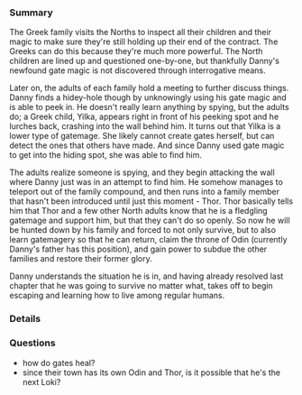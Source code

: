 ### Summary
The Greek family visits the Norths to inspect all their children and their magic to make sure they're still holding up their end of the contract. The Greeks can do this because they're much more powerful. The North children are lined up and questioned one-by-one, but thankfully Danny's newfound gate magic is not discovered through interrogative means. 

Later on, the adults of each family hold a meeting to further discuss things. Danny finds a hidey-hole though by unknowingly using his gate magic and is able to peek in. He doesn't really learn anything by spying, but the adults do; a Greek child, Yilka, appears right in front of his peeking spot and he lurches back, crashing into the wall behind him. It turns out that Yilka is a lower type of gatemage. She likely cannot create gates herself, but can detect the ones that others have made. And since Danny used gate magic to get into the hiding spot, she was able to find him.

The adults realize someone is spying, and they begin attacking the wall where Danny just was in an attempt to find him. He somehow manages to teleport out of the family compound, and then runs into a family member that hasn't been introduced until just this moment - Thor. Thor basically tells him that Thor and a few other North adults know that he is a fledgling gatemage and support him, but that they can't do so openly. So now he will be hunted down by his family and forced to not only survive, but to also learn gatemagery so that he can return, claim the throne of Odin (currently Danny's father has this position), and gain power to subdue the other families and restore their former glory.

Danny understands the situation he is in, and having already resolved last chapter that he was going to survive no matter what, takes off to begin escaping and learning how to live among regular humans.

### Details


### Questions
* how do gates heal?
* since their town has its own Odin and Thor, is it possible that he's the next Loki?